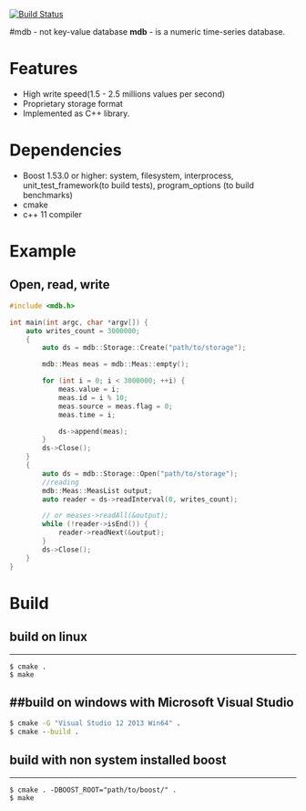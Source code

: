 [![Build Status](https://travis-ci.org/lysevi/mdb.svg?branch=master)](https://travis-ci.org/lysevi/mdb)

#mdb - not key-value database
**mdb** - is a numeric time-series database.

# Features
* High write speed(1.5 - 2.5 millions values per second)
* Proprietary storage format 
* Implemented as C++ library.

# Dependencies
* Boost 1.53.0 or higher: system, filesystem, interprocess, unit_test_framework(to build tests), program_options (to build benchmarks)
* cmake
* c++ 11 compiler

# Example
## Open, read, write
```C++
#include <mdb.h>

int main(int argc, char *argv[]) {
	auto writes_count = 3000000;
	{
		auto ds = mdb::Storage::Create("path/to/storage");

		mdb::Meas meas = mdb::Meas::empty();

		for (int i = 0; i < 3000000; ++i) {
			meas.value = i;
			meas.id = i % 10;
			meas.source = meas.flag = 0;
			meas.time = i;

			ds->append(meas);
		}
		ds->Close();
	}
	{
		auto ds = mdb::Storage::Open("path/to/storage");
		//reading
		mdb::Meas::MeasList output;
		auto reader = ds->readInterval(0, writes_count);

		// or meases->readAll(&output);
		while (!reader->isEnd()) {
			reader->readNext(&output);
		}
		ds->Close();
	}
}
```

# Build
## build on linux
---
```shell
$ cmake .
$ make
```
##build on windows with **Microsoft Visual Studio**
---
```cmd
$ cmake -G "Visual Studio 12 2013 Win64" .
$ cmake --build .
```

## build with non system installed boost
---
```shell
$ cmake . -DBOOST_ROOT="path/to/boost/" .
$ make
```
